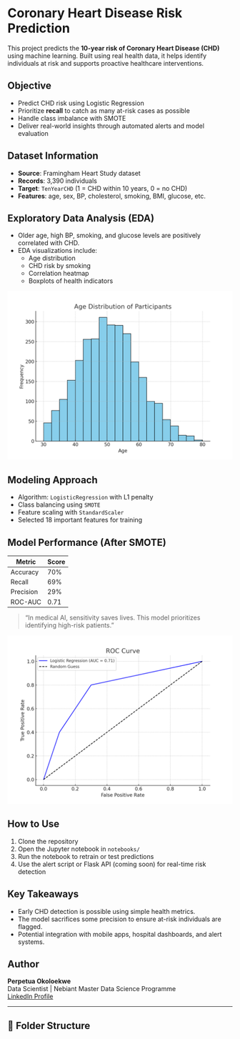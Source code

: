 # Coronary Heart Disease Risk Prediction

This project predicts the **10-year risk of Coronary Heart Disease (CHD)** using machine learning. Built using real health data, it helps identify individuals at risk and supports proactive healthcare interventions.

##  Objective

- Predict CHD risk using Logistic Regression
- Prioritize **recall** to catch as many at-risk cases as possible
- Handle class imbalance with SMOTE
- Deliver real-world insights through automated alerts and model evaluation

##  Dataset Information

- **Source**: Framingham Heart Study dataset
- **Records**: 3,390 individuals
- **Target**: `TenYearCHD` (1 = CHD within 10 years, 0 = no CHD)
- **Features**: age, sex, BP, cholesterol, smoking, BMI, glucose, etc.

##  Exploratory Data Analysis (EDA)

- Older age, high BP, smoking, and glucose levels are positively correlated with CHD.
- EDA visualizations include:
  - Age distribution
  - CHD risk by smoking
  - Correlation heatmap
  - Boxplots of health indicators

![EDA](images/EDA_visuals.png)

##  Modeling Approach

- Algorithm: `LogisticRegression` with L1 penalty
- Class balancing using `SMOTE`
- Feature scaling with `StandardScaler`
- Selected 18 important features for training

##  Model Performance (After SMOTE)

| Metric     | Score     |
|------------|-----------|
| Accuracy   | 70%       |
| Recall     | 69%       |
| Precision  | 29%       |
| ROC-AUC    | 0.71      |

> “In medical AI, sensitivity saves lives. This model prioritizes identifying high-risk patients.”

![ROC Curve](images/ROC_curve.png)

##  How to Use

1. Clone the repository
2. Open the Jupyter notebook in `notebooks/`
3. Run the notebook to retrain or test predictions
4. Use the alert script or Flask API (coming soon) for real-time risk detection

##  Key Takeaways

- Early CHD detection is possible using simple health metrics.
- The model sacrifices some precision to ensure at-risk individuals are flagged.
- Potential integration with mobile apps, hospital dashboards, and alert systems.

##  Author

**Perpetua Okoloekwe**  
Data Scientist | Nebiant Master Data Science Programme  
[LinkedIn Profile](www.linkedin.com/in/perpetua-okoloekwe-93b21134a)

---

## 📂 Folder Structure

